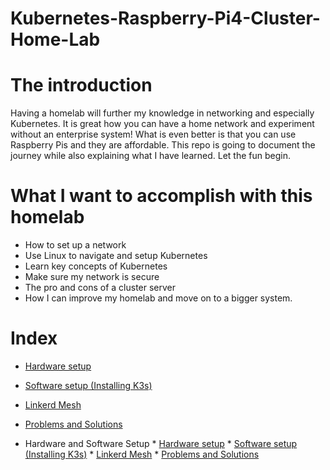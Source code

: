 # Kubernetes-Raspberry-Pi4-Cluster-Home-Lab

# The introduction
Having a homelab will further my knowledge in networking and especially Kubernetes. It is great how you can have a home network and experiment without an enterprise system! What is even better is that you can use Raspberry Pis and they are affordable. This repo is going to document the journey while also explaining what I have learned. Let the fun begin. 

# What I want to accomplish with this homelab
- How to set up a network
- Use Linux to navigate and setup Kubernetes 
- Learn key concepts of Kubernetes 
- Make sure my network is secure
- The pro and cons of a cluster server
- How I can improve my homelab and move on to a bigger system. 

# Index
* [Hardware setup](https://github.com/CoreyCBurton/Kubernetes-Raspberry-Pi4-Cluser-Home-Lab/blob/main/Hardware%20Setup.md)

* [Software setup (Installing K3s)](https://github.com/CoreyCBurton/Kubernetes-Raspberry-Pi4-Cluser-Home-Lab/blob/main/Software%20Setup.md)

* [Linkerd Mesh](https://github.com/CoreyCBurton/Kubernetes-Raspberry-Pi4-Cluser-Home-Lab/blob/main/Linkerd.md)

* [Problems and Solutions](https://github.com/CoreyCBurton/Kubernetes-Raspberry-Pi4-Cluser-Home-Lab/blob/main/Problems%20and%20Solutions.md)


* Hardware and Software Setup 
              * [Hardware setup](https://github.com/CoreyCBurton/Kubernetes-Raspberry-Pi4-Cluser-Home-Lab/blob/main/Hardware%20Setup.md)
                  * [Software setup (Installing K3s)](https://github.com/CoreyCBurton/Kubernetes-Raspberry-Pi4-Cluser-Home-Lab/blob/main/Software%20Setup.md)
                    * [Linkerd Mesh](https://github.com/CoreyCBurton/Kubernetes-Raspberry-Pi4-Cluser-Home-Lab/blob/main/Linkerd.md)
                      * [Problems and Solutions](https://github.com/CoreyCBurton/Kubernetes-Raspberry-Pi4-Cluser-Home-Lab/blob/main/Problems%20and%20Solutions.md)


